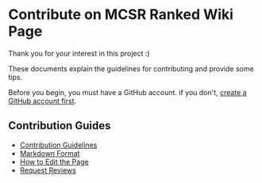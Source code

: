 # Contribute on MCSR Ranked Wiki Page

Thank you for your interest in this project :)

These documents explain the guidelines for contributing and provide some tips.

Before you begin, you must have a GitHub account. if you don't, [create a GitHub account first](https://github.com/signup).

## Contribution Guides
- [Contribution Guidelines](./guidelines)
- [Markdown Format](./markdown)
- [How to Edit the Page](./pull_request)
- [Request Reviews](./review)
